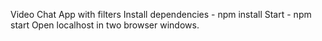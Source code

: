 Video Chat App with filters
Install dependencies - npm install
Start - npm start
Open localhost in two browser windows.
